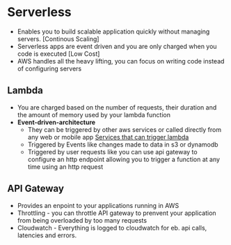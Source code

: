 # Serverless 
 - Enables you to build scalable application quickly without managing servers. [Continous Scaling]
 - Serverless apps are event driven and you are only charged when you code is executed [Low Cost]
 - AWS handles all the heavy lifting, you can focus on writing code instead of configuring servers

  ## Lambda 
  - You are charged based on the number of requests, their duration and the amount of memory used by your lambda function
  - **Event-driven-architecture**
    - They can be triggered by other aws services or called directly from any web or mobile app [Services that can trigger lambda](https://docs.aws.amazon.com/lambda/latest/dg/lambda-services.html)
    - Triggered by Events like changes made to data in s3 or dynamodb
    - Triggered by user requests like you can use api gateway to configure an http endpoint allowing you to trigger a function at any time using an http request
   
  ## API Gateway
  - Provides an enpoint to your applications running in AWS
  - Throttling - you can throttle API gateway to prenvent your application from being overloaded by too many requests
  - Cloudwatch - Everything is logged to cloudwatch for eb. api calls, latencies and errors. 

